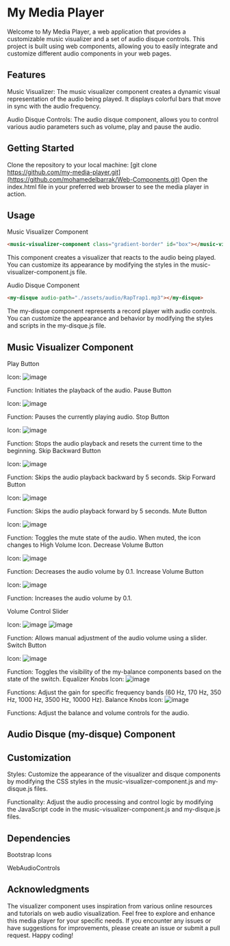 # My Media Player
Welcome to My Media Player, a web application that provides a customizable music visualizer and a set of audio disque controls. This project is built using web components, allowing you to easily integrate and customize different audio components in your web pages.

## Features
Music Visualizer: The music visualizer component creates a dynamic visual representation of the audio being played. It displays colorful bars that move in sync with the audio frequency.

Audio Disque Controls: The audio disque component, allows you to control various audio parameters such as volume, play and pause the audio.

## Getting Started
Clone the repository to your local machine:
[git clone https://github.com/my-media-player.git](https://github.com/mohamedelbarrak/Web-Components.git)
Open the index.html file in your preferred web browser to see the media player in action.

## Usage
Music Visualizer Component
````html
<music-visualizer-component class="gradient-border" id="box"></music-visualizer-component>
````
This component creates a visualizer that reacts to the audio being played. You can customize its appearance by modifying the styles in the music-visualizer-component.js file.

Audio Disque Component
````html
<my-disque audio-path="./assets/audio/RapTrap1.mp3"></my-disque>
````
The my-disque component represents a record player with audio controls. You can customize the appearance and behavior by modifying the styles and scripts in the my-disque.js file.

## Music Visualizer Component
Play Button

Icon: ![image](https://github.com/mohamedelbarrak/Web-Components/assets/66890099/40d36350-c5d9-4aa7-91e9-2b37b101b08f)

Function: Initiates the playback of the audio.
Pause Button

Icon: ![image](https://github.com/mohamedelbarrak/Web-Components/assets/66890099/9d021f1b-3e82-43c0-a22d-7706b4fd6a78)

Function: Pauses the currently playing audio.
Stop Button

Icon: ![image](https://github.com/mohamedelbarrak/Web-Components/assets/66890099/c5b6c034-f481-4fc7-b9ec-00895bb6c7c4)

Function: Stops the audio playback and resets the current time to the beginning.
Skip Backward Button

Icon: ![image](https://github.com/mohamedelbarrak/Web-Components/assets/66890099/d68170e7-99ee-4dd4-9e51-97ad3c42f931)

Function: Skips the audio playback backward by 5 seconds.
Skip Forward Button

Icon: ![image](https://github.com/mohamedelbarrak/Web-Components/assets/66890099/e10aa27c-e856-48bd-8e24-588f88f6fa01)

Function: Skips the audio playback forward by 5 seconds.
Mute Button

Icon: ![image](https://github.com/mohamedelbarrak/Web-Components/assets/66890099/56f75b3e-4d2a-40ba-a20c-7d6a601c7e46)

Function: Toggles the mute state of the audio. When muted, the icon changes to High Volume Icon.
Decrease Volume Button

Icon: ![image](https://github.com/mohamedelbarrak/Web-Components/assets/66890099/141e1835-099c-48dd-a021-1394b9e75812)

Function: Decreases the audio volume by 0.1.
Increase Volume Button

Icon: ![image](https://github.com/mohamedelbarrak/Web-Components/assets/66890099/dd008746-739c-47d1-9a51-5169c2208569)

Function: Increases the audio volume by 0.1.

Volume Control Slider

Icon: ![image](https://github.com/mohamedelbarrak/Web-Components/assets/66890099/f46322a6-44bb-409e-a23e-cae3902e5762)
![image](https://github.com/mohamedelbarrak/Web-Components/assets/66890099/75656288-8492-4718-b61f-be767e8a61ac)

Function: Allows manual adjustment of the audio volume using a slider.
Switch Button

Icon: ![image](https://github.com/mohamedelbarrak/Web-Components/assets/66890099/f251855c-3a6b-47cc-99f0-e5896255b91c)

Function: Toggles the visibility of the my-balance components based on the state of the switch.
Equalizer Knobs
Icon: ![image](https://github.com/mohamedelbarrak/Web-Components/assets/66890099/a9be86af-792f-4d0f-91f4-30b2bb4a8539)

Functions: Adjust the gain for specific frequency bands (60 Hz, 170 Hz, 350 Hz, 1000 Hz, 3500 Hz, 10000 Hz).
Balance Knobs
Icon: ![image](https://github.com/mohamedelbarrak/Web-Components/assets/66890099/7b491094-9b6e-4395-800b-0deba052969b)

Functions: Adjust the balance and volume controls for the audio.

## Audio Disque (my-disque) Component

## Customization
Styles: Customize the appearance of the visualizer and disque components by modifying the CSS styles in the music-visualizer-component.js and my-disque.js files.

Functionality: Adjust the audio processing and control logic by modifying the JavaScript code in the music-visualizer-component.js and my-disque.js files.

## Dependencies
Bootstrap Icons

WebAudioControls

## Acknowledgments
The visualizer component uses inspiration from various online resources and tutorials on web audio visualization.
Feel free to explore and enhance this media player for your specific needs. If you encounter any issues or have suggestions for improvements, please create an issue or submit a pull request. Happy coding!
